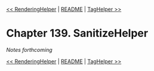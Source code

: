 [&lt;&lt; RenderingHelper](ch138-renderinghelper.md) | [README](README.md) | [TagHelper &gt;&gt;](ch140-taghelper.md)

# Chapter 139. SanitizeHelper

*Notes forthcoming*

[&lt;&lt; RenderingHelper](ch138-renderinghelper.md) | [README](README.md) | [TagHelper &gt;&gt;](ch140-taghelper.md)
